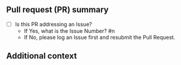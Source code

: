 Pull request (PR) summary
-------------------------
- [ ] Is this PR addressing an Issue?
    - If Yes, what is the Issue Number? #n <!-- eg. #1, #3 -->
    - If No, please log an Issue first and resubmit the Pull Request.

Additional context
------------------
<!--
Feel free to provide any additional context if required.
-->
